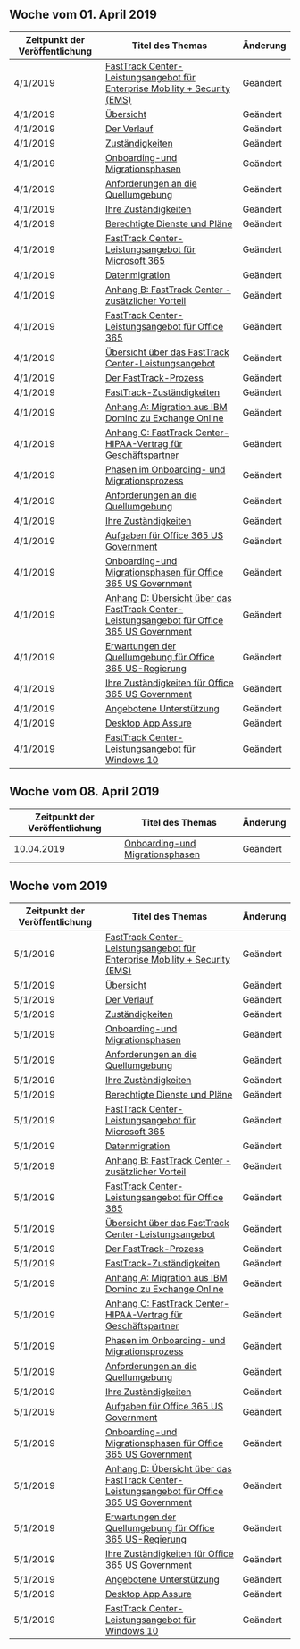 <!-- This file is generated automatically each week. Changes made to this file will be overwritten.-->




## <a name="week-of-april-01-2019"></a>Woche vom 01. April 2019


| Zeitpunkt der Veröffentlichung |Titel des Themas | Änderung |
|------|------------|--------|
| 4/1/2019 | [FastTrack Center-Leistungsangebot für Enterprise Mobility + Security (EMS)](/FastTrack/ems-fasttrack-benefit-for-ems) | Geändert |
| 4/1/2019 | [Übersicht](/FastTrack/ems-fasttrack-benefit-overview) | Geändert |
| 4/1/2019 | [Der Verlauf](/FastTrack/ems-fasttrack-process) | Geändert |
| 4/1/2019 | [Zuständigkeiten](/FastTrack/ems-fasttrack-responsibilities) | Geändert |
| 4/1/2019 | [Onboarding-und Migrationsphasen](/FastTrack/ems-onboarding-phases) | Geändert |
| 4/1/2019 | [Anforderungen an die Quellumgebung](/FastTrack/ems-source-environment-expectations) | Geändert |
| 4/1/2019 | [Ihre Zuständigkeiten](/FastTrack/ems-your-responsibilities) | Geändert |
| 4/1/2019 | [Berechtigte Dienste und Pläne](/FastTrack/m365-eligible-services-and-plans) | Geändert |
| 4/1/2019 | [FastTrack Center-Leistungsangebot für Microsoft 365](/FastTrack/m365-fasttrack-benefit-overview) | Geändert |
| 4/1/2019 | [Datenmigration](/FastTrack/o365-data-migration) | Geändert |
| 4/1/2019 | [Anhang B: FastTrack Center - zusätzlicher Vorteil](/FastTrack/o365-fasttrack-additional-benefits) | Geändert |
| 4/1/2019 | [FastTrack Center-Leistungsangebot für Office 365](/FastTrack/o365-fasttrack-benefit-for-office-365) | Geändert |
| 4/1/2019 | [Übersicht über das FastTrack Center-Leistungsangebot](/FastTrack/o365-fasttrack-benefit-overview) | Geändert |
| 4/1/2019 | [Der FastTrack-Prozess](/FastTrack/o365-fasttrack-process) | Geändert |
| 4/1/2019 | [FastTrack-Zuständigkeiten](/FastTrack/o365-fasttrack-responsibilities) | Geändert |
| 4/1/2019 | [Anhang A: Migration aus IBM Domino zu Exchange Online](/FastTrack/o365-from-ibm-domino-to-exchange-online) | Geändert |
| 4/1/2019 | [Anhang C: FastTrack Center-HIPAA-Vertrag für Geschäftspartner](/FastTrack/o365-hipaa-business-associate-agreement) | Geändert |
| 4/1/2019 | [Phasen im Onboarding- und Migrationsprozess](/FastTrack/o365-onboarding-and-migration) | Geändert |
| 4/1/2019 | [Anforderungen an die Quellumgebung](/FastTrack/o365-source-environment-expectations) | Geändert |
| 4/1/2019 | [Ihre Zuständigkeiten](/FastTrack/o365-your-responsibilities) | Geändert |
| 4/1/2019 | [Aufgaben für Office 365 US Government](/FastTrack/us-gov-appendix-fasttrack-responsibilities) | Geändert |
| 4/1/2019 | [Onboarding-und Migrationsphasen für Office 365 US Government](/FastTrack/us-gov-appendix-onboarding-and-migration) | Geändert |
| 4/1/2019 | [Anhang D: Übersicht über das FastTrack Center-Leistungsangebot für Office 365 US Government](/FastTrack/us-gov-appendix-overview) | Geändert |
| 4/1/2019 | [Erwartungen der Quellumgebung für Office 365 US-Regierung](/FastTrack/us-gov-appendix-source-environment-expectations) | Geändert |
| 4/1/2019 | [Ihre Zuständigkeiten für Office 365 US Government](/FastTrack/us-gov-appendix-your-responsibilities) | Geändert |
| 4/1/2019 | [Angebotene Unterstützung](/FastTrack/win-10-daa-assistance-offered) | Geändert |
| 4/1/2019 | [Desktop App Assure](/FastTrack/win-10-desktop-app-assure) | Geändert |
| 4/1/2019 | [FastTrack Center-Leistungsangebot für Windows 10](/FastTrack/win-10-fasttrack-benefit-for-windows-10) | Geändert |


## <a name="week-of-april-08-2019"></a>Woche vom 08. April 2019


| Zeitpunkt der Veröffentlichung |Titel des Themas | Änderung |
|------|------------|--------|
| 10.04.2019 | [Onboarding-und Migrationsphasen](/FastTrack/ems-onboarding-phases) | Geändert |


## <a name="week-of-april-29-2019"></a>Woche vom 2019


| Zeitpunkt der Veröffentlichung |Titel des Themas | Änderung |
|------|------------|--------|
| 5/1/2019 | [FastTrack Center-Leistungsangebot für Enterprise Mobility + Security (EMS)](/FastTrack/ems-fasttrack-benefit-for-ems) | Geändert |
| 5/1/2019 | [Übersicht](/FastTrack/ems-fasttrack-benefit-overview) | Geändert |
| 5/1/2019 | [Der Verlauf](/FastTrack/ems-fasttrack-process) | Geändert |
| 5/1/2019 | [Zuständigkeiten](/FastTrack/ems-fasttrack-responsibilities) | Geändert |
| 5/1/2019 | [Onboarding-und Migrationsphasen](/FastTrack/ems-onboarding-phases) | Geändert |
| 5/1/2019 | [Anforderungen an die Quellumgebung](/FastTrack/ems-source-environment-expectations) | Geändert |
| 5/1/2019 | [Ihre Zuständigkeiten](/FastTrack/ems-your-responsibilities) | Geändert |
| 5/1/2019 | [Berechtigte Dienste und Pläne](/FastTrack/m365-eligible-services-and-plans) | Geändert |
| 5/1/2019 | [FastTrack Center-Leistungsangebot für Microsoft 365](/FastTrack/m365-fasttrack-benefit-overview) | Geändert |
| 5/1/2019 | [Datenmigration](/FastTrack/o365-data-migration) | Geändert |
| 5/1/2019 | [Anhang B: FastTrack Center - zusätzlicher Vorteil](/FastTrack/o365-fasttrack-additional-benefits) | Geändert |
| 5/1/2019 | [FastTrack Center-Leistungsangebot für Office 365](/FastTrack/o365-fasttrack-benefit-for-office-365) | Geändert |
| 5/1/2019 | [Übersicht über das FastTrack Center-Leistungsangebot](/FastTrack/o365-fasttrack-benefit-overview) | Geändert |
| 5/1/2019 | [Der FastTrack-Prozess](/FastTrack/o365-fasttrack-process) | Geändert |
| 5/1/2019 | [FastTrack-Zuständigkeiten](/FastTrack/o365-fasttrack-responsibilities) | Geändert |
| 5/1/2019 | [Anhang A: Migration aus IBM Domino zu Exchange Online](/FastTrack/o365-from-ibm-domino-to-exchange-online) | Geändert |
| 5/1/2019 | [Anhang C: FastTrack Center-HIPAA-Vertrag für Geschäftspartner](/FastTrack/o365-hipaa-business-associate-agreement) | Geändert |
| 5/1/2019 | [Phasen im Onboarding- und Migrationsprozess](/FastTrack/o365-onboarding-and-migration) | Geändert |
| 5/1/2019 | [Anforderungen an die Quellumgebung](/FastTrack/o365-source-environment-expectations) | Geändert |
| 5/1/2019 | [Ihre Zuständigkeiten](/FastTrack/o365-your-responsibilities) | Geändert |
| 5/1/2019 | [Aufgaben für Office 365 US Government](/FastTrack/us-gov-appendix-fasttrack-responsibilities) | Geändert |
| 5/1/2019 | [Onboarding-und Migrationsphasen für Office 365 US Government](/FastTrack/us-gov-appendix-onboarding-and-migration) | Geändert |
| 5/1/2019 | [Anhang D: Übersicht über das FastTrack Center-Leistungsangebot für Office 365 US Government](/FastTrack/us-gov-appendix-overview) | Geändert |
| 5/1/2019 | [Erwartungen der Quellumgebung für Office 365 US-Regierung](/FastTrack/us-gov-appendix-source-environment-expectations) | Geändert |
| 5/1/2019 | [Ihre Zuständigkeiten für Office 365 US Government](/FastTrack/us-gov-appendix-your-responsibilities) | Geändert |
| 5/1/2019 | [Angebotene Unterstützung](/FastTrack/win-10-daa-assistance-offered) | Geändert |
| 5/1/2019 | [Desktop App Assure](/FastTrack/win-10-desktop-app-assure) | Geändert |
| 5/1/2019 | [FastTrack Center-Leistungsangebot für Windows 10](/FastTrack/win-10-fasttrack-benefit-for-windows-10) | Geändert |
